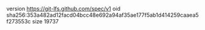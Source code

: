 version https://git-lfs.github.com/spec/v1
oid sha256:353a482ad12facd04bcc48e692a94af35ae177f5ab1d414259caaea5f273553c
size 19737
